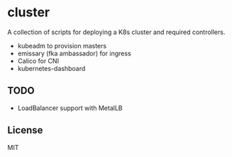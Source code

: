 # cluster

A collection of scripts for deploying a K8s cluster and required controllers.

- kubeadm to provision masters
- emissary (fka ambassador) for ingress
- Calico for CNI
- kubernetes-dashboard

## TODO

- LoadBalancer support with MetalLB

## License

MIT